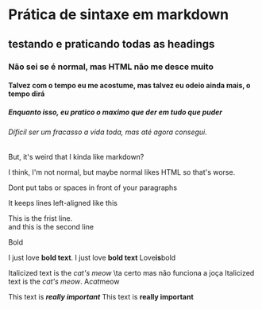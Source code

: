 
# Prática de sintaxe em markdown

## testando e praticando todas as headings

### Não sei se é normal, mas HTML não me desce muito

#### Talvez com o tempo eu me acostume, mas talvez eu odeio ainda mais, o tempo dirá

##### Enquanto isso, eu pratico o maximo que der em tudo que puder

###### Díficil ser um fracasso a vida toda, mas até agora consegui.

<p>But, it's weird that I kinda like markdown?<p>

<p>I think, I'm not normal, but maybe normal likes HTML so that's worse.<p>

<p>Dont put tabs or spaces in front of your paragraphs<p>

<p>It keeps lines left-aligned like this<p>

<p>This is the frist line.<br>
and this is the second line<p>

Bold

I just love **bold text**.
I just love __bold text__
Love**is**bold

Italicized text is the *cat's meow*         \\ta certo mas não funciona a joça
Italicized text is the _cat's meow_.
A*cat*meow

This text is ***really important***
This text is __really important__




